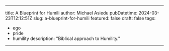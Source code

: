  ---
title: A Blueprint for Humili
author: Michael Asiedu
pubDatetime: 2024-03-23T12:12:51Z
slug: a-blueprint-for-humili
featured: false
draft: false
tags:
  - ego
  - pride
  - humility
description: "Biblical approach to Humility."
---
